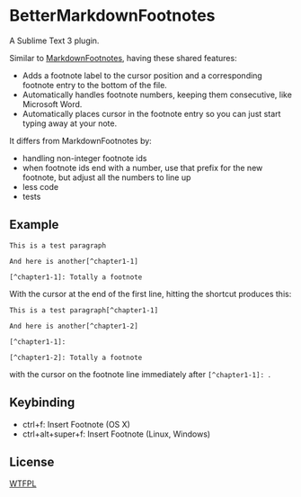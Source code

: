 # BetterMarkdownFootnotes

A Sublime Text 3 plugin.

Similar to [MarkdownFootnotes](https://github.com/classicist/MarkdownFootnotes), having these shared features:

- Adds a footnote label to the cursor position and a corresponding footnote entry to the bottom of the file.
- Automatically handles footnote numbers, keeping them consecutive, like Microsoft Word.
- Automatically places cursor in the footnote entry so you can just start typing away at your note.

It differs from MarkdownFootnotes by:

- handling non-integer footnote ids
- when footnote ids end with a number, use that prefix for the new footnote, but adjust all the numbers to line up
- less code
- tests

## Example

```
This is a test paragraph

And here is another[^chapter1-1]

[^chapter1-1]: Totally a footnote
```

With the cursor at the end of the first line, hitting the shortcut produces this:

```
This is a test paragraph[^chapter1-1]

And here is another[^chapter1-2]

[^chapter1-1]: 

[^chapter1-2]: Totally a footnote
```

with the cursor on the footnote line immediately after `[^chapter1-1]: `.

## Keybinding

- ctrl+f: Insert Footnote (OS X)
- ctrl+alt+super+f: Insert Footnote (Linux, Windows)

## License

[WTFPL](http://wtfpl2.com/)
